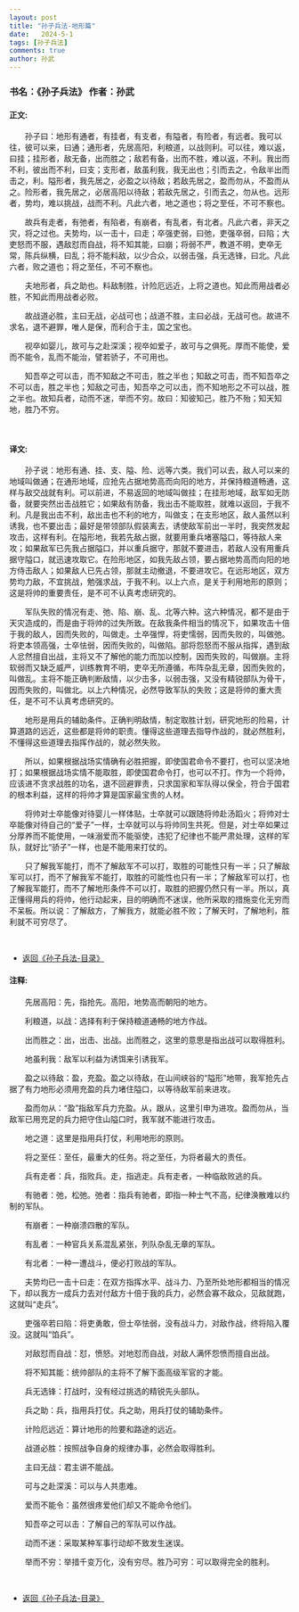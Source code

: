 ```yaml
---
layout: post
title: "孙子兵法-地形篇"
date:   2024-5-1
tags: [孙子兵法]
comments: true
author: 孙武
---
```


<!-- more -->

### 书名：《孙子兵法》 作者：孙武

#### 正文:
&emsp;&emsp;孙子曰：地形有通者，有挂者，有支者，有隘者，有险者，有远者。我可以往，彼可以来，曰通；通形者，先居高阳，利粮道，以战则利。可以往，难以返，曰挂；挂形者，敌无备，出而胜之；敌若有备，出而不胜，难以返，不利。我出而不利，彼出而不利，曰支；支形者，敌虽利我，我无出也；引而去之，令敌半出而击之，利。隘形者，我先居之，必盈之以待敌；若敌先居之，盈而勿从，不盈而从之。险形者，我先居之，必居高阳以待敌；若敌先居之，引而去之，勿从也。远形者，势均，难以挑战，战而不利。凡此六者，地之道也；将之至任，不可不察也。

　　故兵有走者，有弛者，有陷者，有崩者，有乱者，有北者。凡此六者，非天之灾，将之过也。夫势均，以一击十，曰走；卒强吏弱，曰弛，吏强卒弱，曰陷；大吏怒而不服，遇敌怼而自战，将不知其能，曰崩；将弱不严，教道不明，吏卒无常，陈兵纵横，曰乱；将不能料敌，以少合众，以弱击强，兵无选锋，曰北。凡此六者，败之道也；将之至任，不可不察也。

　　夫地形者，兵之助也。料敌制胜，计险厄远近，上将之道也。知此而用战者必胜，不知此而用战者必败。

　　故战道必胜，主曰无战，必战可也；战道不胜，主曰必战，无战可也。故进不求名，退不避罪，唯人是保，而利合于主，国之宝也。

　　视卒如婴儿，故可与之赴深溪；视卒如爱子，故可与之俱死。厚而不能使，爱而不能令，乱而不能治，譬若骄子，不可用也。

　　知吾卒之可以击，而不知敌之不可击，胜之半也；知敌之可击，而不知吾卒之不可以击，胜之半也；知敌之可击，知吾卒之可以击，而不知地形之不可以战，胜之半也。故知兵者，动而不迷，举而不穷。故曰：知彼知己，胜乃不殆；知天知地，胜乃不穷。

<br>

#### 译文:

　　孙子说：地形有通、挂、支、隘、险、远等六类。我们可以去，敌人可以来的地域叫做通；在通形地域，应抢先占据地势高而向阳的地方，并保持粮道畅通，这样与敌交战就有利。可以前进，不易返回的地域叫做挂；在挂形地域，敌军如无防备，就要突然出击战胜它；如果敌有防备，我出击不能取胜，就难以返回，于我不利。凡是我出击不利，敌出击也不利的地方，叫做支；在支形地区，敌人虽然以利诱我，也不要出击；最好是带领部队假装离去，诱使敌军前出一半时，我突然发起攻击，这样有利。在隘形地，我若先敌占据，就要用重兵堵塞隘口，等待敌人来攻；如果敌军已先我占据隘口，并以重兵据守，那就不要进击，若敌人没有用重兵据守隘口，就迅速攻取它。在险形地区，如我先敌占领，要占据地势高而向阳的地方侍击敌人；如果敌人已先占领，那就主动撤退，不要进攻它。在远形地区，双方势均力敌，不宜挑战，勉强求战，于我不利。以上六点，是关于利用地形的原则；这是将帅的重要责任，是不可不认真考虑研究的。

　　军队失败的情况有走、弛、陷、崩、乱、北等六种。这六种情况，都不是由于天灾造成的，而是由于将帅的过失所致。在敌我条件相当的情况下，如果攻击十倍于我的敌人，因而失败的，叫做走。土卒强悍，将吏懦弱，因而失败的，叫做弛。将吏本领高强，士卒怯弱，因而失败的，叫做陷。部将怨怒而不服从指挥，遇到敌人忿然擅自出战，主将又不了解他的能力而加以控制，因而失败的，叫做崩。主将软弱而又缺乏威严，训练教育不明，吏卒无所遵循，布阵杂乱无章，因而失败的，叫做乱。主将不能正确判断敌情，以少击多，以弱击强，又没有精锐部队为骨干，因而失败的，叫做北。以上六种情况，必然导致军队的失败；这是将帅的重大责任，是不可不认真考虑研究的。

　　地形是用兵的辅助条件。正确判明敌情，制定取胜计划，研究地形的险易，计算道路的远近，这些都是将帅的职责。懂得这些道理去指导作战的，就必然胜利，不懂得这些道理去指挥作战的，就必然失败。

　　所以，如果根据战场实情确有必胜把握，即使国君命令不要打，也可以坚决地打；如果根据战场实情不能取胜，即使国君命令打，也可以不打。作为一个将帅，应该进不贪求战胜的功名，退不回避罪责，只求国家和军队得以保全，符合于国君的根本利益，这样的将帅才算是国家最宝贵的人材。

　　将帅对士卒能像对待婴儿一样体贴，士卒就可以跟随将帅赴汤蹈火；将帅对士卒能像对待自己的“爱子”一样，士卒就可以与将帅同生共死。但是，对士卒如果过分厚养而不能使用，一味溺爱而不能驱使，违犯了纪律也不能严肃处理，这样的军队，就好比“骄子”一样，也是不能用来打仗的。

　　只了解我军能打，而不了解敌军不可以打，取胜的可能性只有一半；只了解敌军可以打，而不了解我军不能打，取胜的可能性也只有一半；了解敌军可以打，也了解我军能打，而不了解地形条件不可以打，取胜的把握仍然只有一半。所以，真正懂得用兵的将帅，他行动起来，目的明确而不迷误，他所采取的措施变化无穷而不呆板。所以说：了解敌方，了解我方，就能必胜不败；了解天时，了解地利，胜利就不可穷尽了。

<br>

<ul>
<li> <a href="https://bo88888.github.io/sunzibingfa-mulu">返回《孙子兵法-目录》</a> </li>
</ul>

#### 注释:

　　先居高阳：先，指抢先。高阳，地势高而朝阳的地方。

　　利粮道，以战：选择有利于保持粮道通畅的地方作战。

　　出而胜之：出，出击、出战。出而胜之，这里的意思是指出战可以取得胜利。

　　地虽利我：敌军以利益为诱饵来引诱我军。

　　盈之以待敌：盈，充盈。盈之以待敌，在山间峡谷的“隘形”地带，我军抢先占据了有力地形必须用充盈的兵力堵住隘口，以等待敌军前来进攻。

　　盈而勿从：“盈”指敌军兵力充盈。从，跟从，这里引申为进攻。盈而勿从，当敌军已用充足的兵力把守住山隘口时，我军就不能进行攻击。

　　地之道：这里是指用兵打仗，利用地形的原则。

　　将之至任：至任，最重大的任务。将之至任，为将者最大的责任。

　　兵有走者：兵，指败兵。走，指逃走。兵有走者，一种临敌败逃的兵。

　　有驰者：弛，松弛。弛者：指兵有驰者，即指一种士气不高，纪律涣散难以约制的军队。

　　有崩者：一种崩溃四散的军队。

　　有乱者：一种官兵关系混乱紧张，列队杂乱无章的军队。

　　有北者：一种一遭战斗，便必打败战的军队。

　　夫势均已一击十曰走：在双方指挥水平、战斗力、乃至所处地形都相当的情况下，却以我方一成兵力去对付敌方十倍于我的兵力，必然会寡不敌众，见敌就跑，这就叫“走兵”。

　　吏强卒若曰陷：将吏勇敢，但士卒怯弱，没有战斗力，对敌作战，终将陷入覆没。这就叫“馅兵”。

　　对敌怼而自战：怼，愤怒。对地怼而自战，对敌人满怀怨愤而擅自出战。

　　将不知其能：统帅部队的主将不了解下面高级军官的才能。

　　兵无选锋：打战时，没有经过挑选的精锐先头部队。

　　兵之助：兵，指用兵打仗。兵之助，用兵打仗的辅助条件。

　　计险厄远近：算计地形的险要和路途的远近。

　　战道必胜：按照战争自身的规律办事，必然会取得胜利。

　　主曰无战：君主讲不能战。

　　可与之赴深溪：可以与人共患难。

　　爱而不能令：虽然很疼爱他们却又不能命令他们。

　　知吾卒之可以击：了解自己的军队可以作战。

　　动而不迷：采取某种军事行动却不致发生迷误。

　　举而不穷：举措千变万化，没有穷尽。胜乃可穷：可以取得完全的胜利。

<br>

<ul>
<li> <a href="https://bo88888.github.io/sunzibingfa-mulu">返回《孙子兵法-目录》</a> </li>
</ul>
